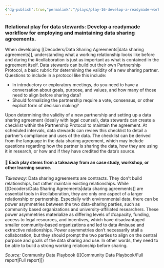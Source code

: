 ```yaml
---
{"dg-publish":true,"permalink":"/plays/play-16-develop-a-readymade-workflow-for-employing-and-maintaining-data-sharing-agreements/","tags":["extractivism","misuse","capacity","collaboration","legal"]}
---
```


### **Relational play for data stewards: Develop a readymade workflow for employing and maintaining data sharing agreements.** 
When developing [[Decoders/Data Sharing Agreements\|data sharing agreements]], understanding what a working relationship looks like before and during the #collaboration is just as important as what is contained in the agreement itself. Data stewards can build out their own Partnership Protocol, a basic rubric for determining the validity of a new sharing partner. Questions to include in a protocol like this include:
- In introductory or exploratory meetings, do you need to have a conversation about goals, purpose, and values, and how many of those need to align before sharing data? 
- Should formalizing the partnership require a vote, consensus, or other explicit form of decision making?

Upon determining the validity of a new partnership and setting up a data sharing agreement (ideally with legal counsel), data stewards can create a checklist within the Partnership Protocol to maintain the agreement. At scheduled intervals, data stewards can review this checklist to detail a partner’s compliance and uses of the data. The checklist can be derived from the language in the data sharing agreement, which may include questions regarding how the partner is sharing the data, how they are using it in research, or how and if they have credited the data’s source.



#### 🌱 Each play stems from a takeaway from an case study, workshop, or other learning source.

_Takeaway:_ Data sharing agreements are contracts. They don't build relationships, but rather maintain existing relationships.
While [[Decoders/Data Sharing Agreements\|data sharing agreements]] are essential tools in #collaboration, they are only one aspect of a larger relationship or partnership. Especially with environmental data, there can be power asymmetries between the two data-sharing parties, such as community based organizations and university-affiliated researchers. These power asymmetries materialize as differing levels of #capacity, funding, access to legal resources, and incentives, which have disadvantaged smaller community-based organizations and led to data #misuse and extractive relationships. Power asymmetries don’t necessarily stall a collaboration, but they should prompt the two parties to align on the central purpose and goals of the data sharing and use. In other words, they need to be able to build a strong working relationship before sharing.

*Source:* Community Data Playbook ([[Community Data Playbook/Full report\|Full report]])

